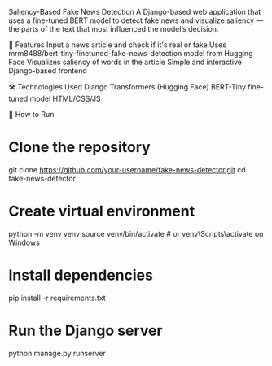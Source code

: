 Saliency-Based Fake News Detection
A Django-based web application that uses a fine-tuned BERT model to detect fake news and visualize saliency — the parts of the text that most influenced the model’s decision.

🚀 Features
Input a news article and check if it's real or fake
Uses mrm8488/bert-tiny-finetuned-fake-news-detection model from Hugging Face
Visualizes saliency of words in the article
Simple and interactive Django-based frontend

🛠️ Technologies Used
Django
Transformers (Hugging Face)
BERT-Tiny fine-tuned model
HTML/CSS/JS

🧪 How to Run
# Clone the repository
git clone https://github.com/your-username/fake-news-detector.git
cd fake-news-detector

# Create virtual environment
python -m venv venv
source venv/bin/activate  # or venv\Scripts\activate on Windows

# Install dependencies
pip install -r requirements.txt

# Run the Django server
python manage.py runserver
